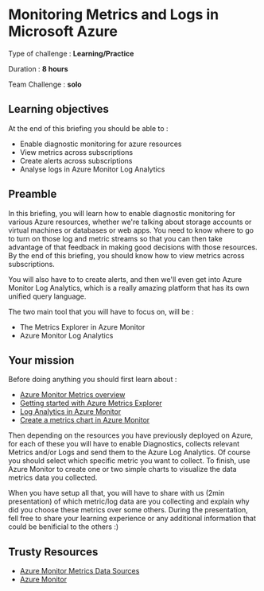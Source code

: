 # Monitoring Metrics and Logs in Microsoft Azure

Type of challenge : **Learning/Practice**

Duration : **8 hours**

Team Challenge : **solo**

## Learning objectives

At the end of this briefing you should be able to :
- Enable diagnostic monitoring for azure resources
- View metrics across subscriptions
- Create alerts across subscriptions
- Analyse logs in Azure Monitor Log Analytics

## Preamble
In this briefing, you will learn how to enable diagnostic monitoring for various Azure resources, whether we're talking about storage accounts or virtual machines or databases or web apps. You need to know where to go to turn on those log and metric streams so that you can then take advantage of that feedback in making good decisions with those resources. By the end of this briefing, you should know how to view metrics across subscriptions.

You will also have to to create alerts, and then we'll even get into Azure Monitor Log Analytics, which is a really amazing platform that has its own unified query language.

The two main tool that you will have to focus on, will be :

- The Metrics Explorer in Azure Monitor
- Azure Monitor Log Analytics

## Your mission

Before doing anything you should first learn about :
- [Azure Monitor Metrics overview](https://docs.microsoft.com/en-us/azure/azure-monitor/essentials/data-platform-metrics)
- [Getting started with Azure Metrics Explorer](https://docs.microsoft.com/en-us/azure/azure-monitor/essentials/metrics-getting-started)
- [Log Analytics in Azure Monitor](https://docs.microsoft.com/en-us/azure/azure-monitor/logs/log-analytics-overview)
- [Create a metrics chart in Azure Monitor](https://docs.microsoft.com/en-us/azure/azure-monitor/essentials/tutorial-metrics-explorer)

Then depending on the resources you have previously deployed on Azure, for each of these you will have to enable Diagnostics, collects relevant Metrics and/or Logs and send them to the Azure Log Analytics. Of course you should select which specific metric you want to collect. To finish, use Azure Monitor to create one or two simple charts to visualize the data metrics data you collected.

When you have setup all that, you will have to share with us (2min presentation) of which metric/log data are you collecting and explain why did you choose these metrics over some others. During the presentation, fell free to share your learning experience or any additional information that could be benificial to the others :)

## Trusty Resources
- [Azure Monitor Metrics Data Sources](https://docs.microsoft.com/en-us/azure/azure-monitor/agents/data-sources)
- [Azure Monitor](https://docs.microsoft.com/en-us/azure/azure-monitor/)
